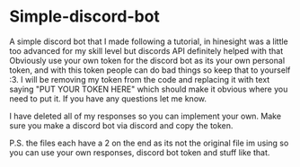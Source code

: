 # Simple-discord-bot
A simple discord bot that I made following a tutorial, in hinesight was a little too advanced for my skill level but discords API definitely helped with that
Obviously use your own token for the discord bot as its your own personal token, and with this token people can do bad things so keep that to yourself :3.
I will be removing my token from the code and replacing it with text saying "PUT YOUR TOKEN HERE" which should make it obvious where you need to put it.
If you have any questions let me know.

I have deleted all of my responses so you can implement your own.
Make sure you make a discord bot via discord and copy the token.

P.S. the files each have a 2 on the end as its not the original file im using so you can use your own responses, discord bot token and stuff like that.
